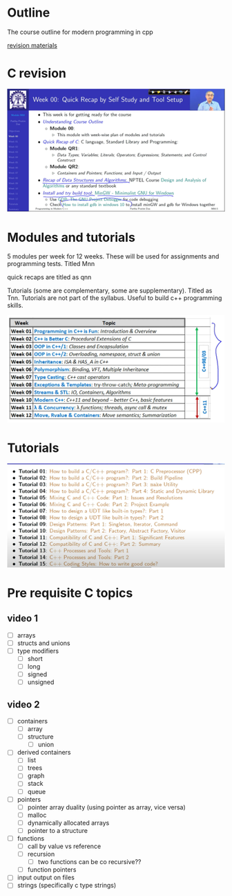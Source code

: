 # Outline

The course outline for modern programming in cpp

[revision materials](https://drive.google.com/drive/folders/1D8CjZ2sUTTqRnG3PdjnSAWWg3cL7PVVX)
# C revision 

![](Pasted%20image%2020230805120128.png)

# Modules and tutorials

5 modules per week for 12 weeks. These will be used for assignments and programming tests. Titled Mnn 

quick recaps are titled as qnn 

Tutorials (some are complementary, some are supplementary). Titled as Tnn. Tutorials are not part of the syllabus. Useful to build c++ programming skills. 

![](Pasted%20image%2020230805121009.png)

# Tutorials 

![](Pasted%20image%2020230805121538.png)

# Pre requisite C topics

## video 1

- [ ] arrays 
- [ ] structs and unions 
- [ ] type modifiers
	- [ ] short 
	- [ ] long 
	- [ ] signed 
	- [ ] unsigned

## video 2 

- [ ] containers 
	- [ ] array 
	- [ ] structure 
		- [ ] union
- [ ] derived containers
	- [ ] list 
	- [ ] trees 
	- [ ] graph 
	- [ ] stack 
	- [ ] queue
- [ ] pointers 
	- [ ] pointer array duality (using pointer as array, vice versa)
	- [ ] malloc 
	- [ ] dynamically allocated arrays 
	- [ ] pointer to a structure 
- [ ] functions 
	- [ ] call by value vs reference 
	- [ ] recursion 
		- [ ] two functions can be co recursive??
	- [ ] function pointers 
- [ ] input output on files
- [ ] strings (specifically c type strings)